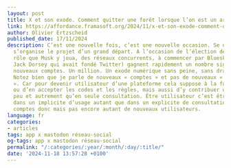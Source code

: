 ```yaml
---
layout: post
title: X et son exode. Comment quitter une forêt lorsque l’on est un arbre.
link: https://affordance.framasoft.org/2024/11/x-et-son-exode-comment-quitter-une-foret-lorsque-lon-est-un-arbre/
author: Olivier Ertzscheid
published_date: 17/11/2024
description: C’est une nouvelle fois, c’est une nouvelle occasion. Se débat, se discute,
  s’organise le projet d’un grand départ. A l’occasion de l’élection de Trump et du
  rôle que Musk y joua, des réseaux concurrents, à commencer par Bluesky (fondé par
  Jack Dorsey qui avait fondé Twitter) gagnent rapidement un nombre significatif de
  nouveaux comptes. Un million. Un exode numérique sans peine, sans drame, sans souffrance.
  Notez bien que je parle de nouveaux « comptes » et pas de nouveaux « utilisateurs
  ». Car pour devenir utilisateur d’une plateforme cela suppose à la fois d’en connaître
  ou d’en accepter les codes et les règles, mais aussi d’y contribuer un tant soit
  peu et autrement qu’en seule consultation. Être utilisateur c’est être impliqué
  dans un implicite d’usage autant que dans un explicite de consultation. De nouveaux
  comptes donc mais pas encore autant de nouveaux utilisateurs.
language: fr
categories:
- articles
tags: app x mastodon réseau-social
og-tags: app x mastodon réseau-social
permalink: "/:categories/:year/:month/:day/:title/"
date: '2024-11-18 13:57:28 +0100'
---
```

